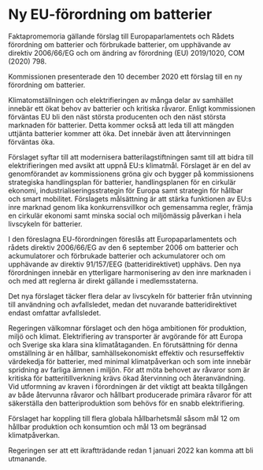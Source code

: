 # Ny EU-förordning om batterier

Faktapromemoria gällande förslag till Europaparlamentets och Rådets förordning om
batterier och förbrukade batterier, om upphävande av direktiv 2006/66/EG och
om ändring av förordning (EU) 2019/1020, COM (2020) 798.

Kommissionen presenterade den 10 december 2020 ett förslag till en ny förordning om batterier.

Klimatomställningen och elektrifieringen av många delar av samhället innebär ett ökat behov av batterier och kritiska råvaror. Enligt kommissionen förväntas EU bli den näst största producenten och den näst största marknaden för batterier. Detta kommer också att leda till att mängden uttjänta batterier kommer att öka. Det innebär även att återvinningen förväntas öka.

Förslaget syftar till att modernisera batterilagstiftningen samt till att bidra till elektrifieringen med avsikt att uppnå EU:s klimatmål. Förslaget är en del av genomförandet av kommissionens gröna giv och bygger på kommissionens strategiska handlingsplan för batterier, handlingsplanen för en cirkulär ekonomi, industrialiseringsstrategin för Europa samt strategin för hållbar och smart mobilitet. Förslagets målsättning är att stärka funktionen av EU:s inre marknad genom lika konkurrensvillkor och gemensamma regler, främja en cirkulär ekonomi samt minska social och miljömässig påverkan i hela livscykeln för batterier.

I den föreslagna EU-förordningen föreslås att Europaparlamentets och rådets direktiv 2006/66/EG av den 6 september 2006 om batterier och ackumulatorer och förbrukade batterier och ackumulatorer och om upphävande av direktiv 91/157/EEG (batteridirektivet) upphävs. Den nya förordningen innebär en ytterligare harmonisering av den inre marknaden i och med att reglerna är direkt gällande i medlemsstaterna.

Det nya förslaget täcker flera delar av livscykeln för batterier från utvinning till användning och avfallsledet, medan det nuvarande batteridirektivet endast omfattar avfallsledet.

Regeringen välkomnar förslaget och den höga ambitionen för produktion, miljö och klimat. Elektrifiering av transporter är avgörande för att Europa och Sverige ska klara sina klimatåtaganden. En förutsättning för denna omställning är en hållbar, samhällsekonomiskt effektiv och resurseffektiv värdekedja för batterier, med minimal klimatpåverkan och som inte innebär spridning av farliga ämnen i miljön. För att möta behovet av råvaror som är kritiska för batteritillverkning krävs ökad återvinning och återanvändning. Vid utformning av kraven i förordningen är det viktigt att beakta tillgången av både återvunna råvaror och hållbart producerade primära råvaror för att säkerställa den batteriproduktion som behövs för en snabb elektrifiering.

Förslaget har koppling till flera globala hållbarhetsmål såsom mål 12 om hållbar produktion och konsumtion och mål 13 om begränsad klimatpåverkan.

Regeringen ser att ett ikraftträdande redan 1 januari 2022 kan komma att bli utmanande.
